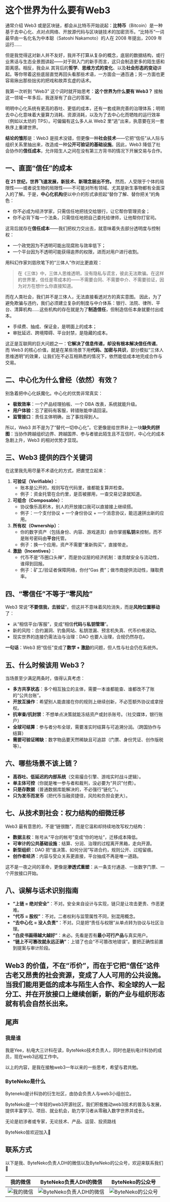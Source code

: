 # 这个世界为什么要有Web3

通常介绍 Web3 或是区块链，都会从比特币开始说起：**比特币**（Bitcoin）是一种基于去中心化、点对点网络、开放源代码与区块链技术的加密货币。“比特币”一词最早由一名化名为中本聪（Satoshi Nakamoto）的人在 2008 年提出，2009 年运行……

但是我觉得这对新人并不友好，我并不打算从复杂的概念，底层的数据结构，或行业黑话与生态全景图讲起——对于刚入门的新手而言，这只会制造更多的陌生感和距离感。相反，我会从 其背后的**哲学**、**思维方式的变化**、以及**社会形态的变动**讲起。等你带着这些底层直觉再回头看那些术语，一方面会一通百通；另一方面也更容易揪出那些拙劣的把戏和故弄玄虚的话术。

我第一次听到 “Web3” 这个词时就开始思考：**这个世界为什么要有 Web3？** 接触这一领域一年多后，我逐渐有了自己的答案。

明明中心化系统有更高的吞吐、更低的成本，还有一套成熟完善的治理体系；明明去中心化意味着大量算力消耗、资源消耗，以及为了去中心化而牺牲的运行效率（例如以太坊的 TPS）。可偏偏有这么多人从 Web2 里“逃”出来，执意要在另一套秩序上重建世界。

**结论的雏形**是：Web3 是技术没错，但更像一种**社会技术**——它把“信任”从人际与组织关系里抽出来，改造成一种**公开可验证的基础设施**。因此，Web3 降低了社会协作的**信任成本**，允许陌生人之间在没有第三方背书的情况下开展交易与合作。

## 一、直面“信任”的成本

**在 21 世纪，世界飞速发展，新技术、新理念层出不穷。**
 然而，人受限于个体的局限性——或者说生物的局限性——不可能对所有领域、尤其是新生事物都有全面深入的了解。于是，**中心化机构**便以中介的形式承担起“替你了解、替你把关”的角色：

- 你不必成为经济学家，只需信任地把钱交给银行，让它帮你管理资金；
- 你不必背下每一个法条，只需信任地把自己委托给律师，让他帮你打官司。

这背后就存在**信任成本**——我们把权力交出去，就意味着失去部分透明度与控制权：

- 一个政党因为不透明可能出现腐败与效率低下；
- 一个平台因为不透明可能获得逾界的权限，进而对用户进行收割。

用科幻作家刘慈欣笔下的“三体人”作对比更直观：

> 在《三体》中，三体人思维透明，没有隐私与谎言，彼此无法欺骗。在这样的世界里，信任是零成本的——不需要合同、不需要中介、不需要验证，因为对方在想什么你直接知道。

而在人类社会，我们并不是三体人，无法直接看透对方的真实意图。
 因此，为了避免欺骗与违约，我们必须建立复杂的制度与中介体系：银行、法院、律所、平台、清算机构……这些机构的存在就是为了**制造信任**，但制造信任本身就要付出成本。

- 手续费、抽成、保证金，是明面上的成本；
- 审批延迟、跨境障碍、平台封禁，是隐藏的成本。

这正是互联网的巨大问题之一：**它解决了信息传递，却没有根本解决信任传递**。
 而 Web3 的核心价值，就是在某些场景下用**代码、加密与共识**，部分模拟“三体人思维透明”的效果，让我们在不必互相熟悉的情况下，依然能低成本地完成合作与交易。

## 二、中心化为什么曾经（依然）有效？

别急着把中心化妖魔化。中心化的优势非常真实：

- **极致效率**：一个产品经理拍板、一个 DBA 改表，系统就能升级。
- **用户体验**：忘了密码有客服，转错账能申请回滚。
- **监管接口**：责任主体明确，出了事找得到人。

所以，Web3 并不是为了“替代一切中心化”。它更像是给世界补上一块**缺失的拼图**：当协作跨越组织边界、跨越国界、参与者彼此陌生且不互信时，中心化的成本急剧上升，Web3 的相对优势才显现。

## 三、Web3 提供的四个关键词

在这里我先用尽量不术语化的方式，把直觉立起来：

1. **可验证（Verifiable）**：
   - 账本是公开的，规则写在代码里，谁都能复算并检查。
   - 例子：资金托管在合约里，是否被挪用，一查交易记录就知道。
2. **可组合（Composable）**：
   - 协议像乐高积木，别人的开放接口我可以直接接上继续搭。
   - 例子：一个支付协议 + 一个身份协议 + 一个消息协议，能迅速拼出新的应用。
3. **所有权（Ownership）**：
   - 你的数字资产（包括身份、内容、游戏道具）由你掌握**私钥**来控制，而不是账号密码由**平台**托管。
   - 例子：换一个应用，资产不需要“重新购买”，直接带走。
4. **激励（Incentives）**：
   - 代币不是“币圈口头禅”，而是协议层的经济机制：谁贡献安全与流动性，谁得到回报。
   - 例子：矿工/验证者保障网络，你付“Gas 费”；做市商提供流动性，赚取费率。

## 四、“零信任”不等于“零风险”

Web3 常说“**不要信我，去验证**”。但这并不意味着风险消失，而是**风险位置移动**了：

- 从“相信平台/客服”，变成“相信**代码**与**私钥管理**”。
- 新的风险：合约漏洞、钓鱼网站、私钥泄漏、预言机失真、代币价格波动。
- 现实世界的连接仍需法治与治理：DAO 也要人治理，合规仍然存在。

**一句话**：Web3 把“信任”变成了**数学 + 激励**的问题，但人性与社会仍在系统外。

## 五、什么时候该用 Web3？

当场景至少满足两条时，值得认真考虑：

- **多方共享状态**：多个相互独立的主体，需要一本谁都能查、谁都改不了账的“公共台账”。
- **开放互操作**：希望别人能直接在你的规则上继续创新，不必签额外协议或拿授权。
- **抗审查/抗封禁**：不想单点决策就能冻结资产或封杀账号。（社交媒体，银行账户）
- **全球可结算**：参与者分布全球，需要准实时结算与可追溯分润。（跨国协作与结算）
- **需要可验证稀缺**：数字物品要天然稀缺且可追踪（门票、身份凭证、创作版税等）。

## 六、哪些场景不该上链？

- **高吞吐、低延迟的内部系统**（交易撮合引擎、游戏实时战斗逻辑）。
- **单主体可控**（你就是唯一参与者和裁判，没必要为“共识”付费）。
- **只是存数据**（普通数据库能解决的，不必强行“链化”）。
- **只为发币而发币**（把代币当融资捷径，风险和负担会更大）。

## 七、从技术到社会：权力结构的细微迁移

Web3 最有意思的，不是“链很酷”，而是它温和却持续地改写权力结构：

- **数据主权**：账号从“平台的帐号”变成“你的地址”，迁移成本降低。
- **可审计的公共基础设施**：结算、分润、治理的过程离开黑箱，走向开源。
- **新型组织**：DAO 把“谁决策、如何分润”写进合约，规则公开、过程留痕。
- **创作者经济**：内容与受众关系更直接，平台抽成不再是唯一道路。

这不是一夜之间的革命，更像是**渗透式重塑**：从一条支付通道、一张数字门票、一个开放接口开始。

## 八、误解与话术识别指南

- **“上链 = 绝对安全”**：不对。安全来自设计与实现，链只是让攻击更贵、作恶更难。
- **“代币 = 股权”**：不对。二者权利与监管属性不同，别混用概念。
- **“去中心化 = 没人负责”**：不对。只是把“责任与权限”从单点转为协议与社区治理。
- **“白皮书画得越大越好”**：未必。先看是否有**最小可行产品**与真实用户。
- **“链上不可篡改就永远正确”**：上错了也会“不可篡改地错误”。要把正确性前置到提案与审计阶段。



## Web3 的价值，不在“币价”，而在于它把“信任”这件古老又昂贵的社会资源，变成了人人可用的**公共设施**。当我们能用更低的成本与陌生人合作、和全球的人一起分工、并在开放接口上继续创新，新的产业与组织形态就有机会自然长出来。



## 尾声

### 我是谁

我是Yee，杭电大三计科在读，ByteNeko技术负责人，同时也是杭电计科协的成员，现在web3远程工作中。

以上的内容，是我在接触web3一年以来的一些思考，希望与君共勉。

### ByteNeko是什么

Byteneko是计科协的衍生社区，由协会负责人与web3小组创立。

ByteNeko是一个年轻的web3开源社区，我们积极推动web3技术的普及与发展，提供丰富学习、项目、就业机会，助力学习者从零融入数字世界并成长。

无论是初涉者或专家，无论技术、产品、运营、投资路线

ByteNeko皆欢迎加入👏

## 联系方式

以下是我、ByteNeko负责人DH的微信以及ByteNeko的公众号，欢迎来联系我们🥳

| 我的微信 | ByteNeko负责人DH的微信 | ByteNeko的公众号 |
|---|---|---|
| ![我的微信](static/yee.png) | ![ByteNeko负责人DH的微信](static/dh.png) | ![ByteNeko的公众号](static/byteneko.png)|
